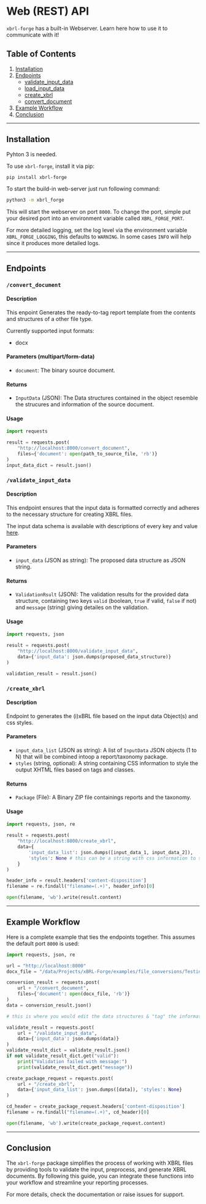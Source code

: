 # Web (REST) API

`xbrl-forge` has a built-in Webserver. Learn here how to use it to communicate with it!

## Table of Contents

1. [Installation](#installation)
2. [Endpoints](#endpoints)
    - [validate_input_data](#validate_input_data)
    - [load_input_data](#load_input_data)
    - [create_xbrl](#create_xbrl)
    - [convert_document](#convert_document)
3. [Example Workflow](#example-workflow)
4. [Conclusion](#conclusion)

---

## Installation

Pyhton 3 is needed.

To use `xbrl-forge`, install it via pip:

```bash
pip install xbrl-forge
```

To start the build-in web-server just run following command:

```bash
python3 -m xbrl_forge
```

This will start the webserver on port `8000`. To change the port, simple put your desired port into an environment variable called `XBRL_FORGE_PORT`.

For more detailed logging, set the log level via the environment variable `XBRL_FORGE_LOGGING`, this defaults to `WARNING`. In some cases `INFO` will help since it produces more detailed logs.

---

## Endpoints

### `/convert_document`

#### Description

This enpoint Generates the ready-to-tag report template from the contents and structures of a other file type. 

Currently supported input formats:
 - docx

#### Parameters (multipart/form-data)

 - `document`: The binary source document.

#### Returns

 - `InputData` (JSON): The Data structures contained in the object resemble the strucures and information of the source document.

#### Usage

```python
import requests

result = requests.post(
    "http://localhost:8000/convert_document", 
    files={'document': open(path_to_source_file, 'rb')}
)
input_data_dict = result.json()
```

### `/validate_input_data`

#### Description

This endpoint ensures that the input data is formatted correctly and adheres to the necessary structure for creating XBRL files.

The input data schema is available with descriptions of every key and value [here](../src/xbrl_forge/schemas/input).

#### Parameters

 - `input_data` (JSON as string): The proposed data structure as JSON string.

#### Returns

 - `ValidationRsult` (JSON): The validation results for the provided data structure, containing two keys `valid` (boolean, `true` if valid, `false` if not) and `message` (string) giving detailes on the validation.

#### Usage

```python
import requests, json

result = requests.post(
    "http://localhost:8000/validate_input_data", 
    data={'input_data': json.dumps(proposed_data_structure)}
)

validation_result = result.json()
```

### `/create_xbrl`

#### Description

Endpoint to generates the (i)xBRL file based on the input data Object(s) and css styles.

#### Parameters

 - `input_data_list` (JSON as string): A list of `InputData` JSON objects (1 to N) that will be combined intoop a report/taxonomy package.
 - `styles` (string, optional): A string containing CSS information to style the output XHTML files based on tags and classes.

#### Returns

 - `Package` (File): A Binary ZIP file containings reports and the taxonomy.

#### Usage

```python
import requests, json, re

result = requests.post(
    "http://localhost:8000/create_xbrl", 
    data={
        'input_data_list': json.dumps([input_data_1, input_data_2]),
        'styles': None # this can be a string with css information to style the output html reports
    }
)

header_info = result.headers['content-disposition']
filename = re.findall("filename=(.+)", header_info)[0]

open(filename, 'wb').write(result.content)
```

---

## Example Workflow

Here is a complete example that ties the endpoints together. This assumes the default port `8000` is used:

```python
import requests, json, re

url = "http://localhost:8000"
docx_file = "/data/Projects/xBRL-Forge/examples/file_conversions/Testing Docx document.docx"

conversion_result = requests.post(
    url + "/convert_document", 
    files={'document': open(docx_file, 'rb')}
)
data = conversion_result.json()

# this is where you would edit the data structures & "tag" the information

validate_result = requests.post(
    url + "/validate_input_data", 
    data={'input_data': json.dumps(data)}
)
validate_result_dict = validate_result.json()
if not validate_result_dict.get("valid"):
    print("Validation failed with message:")
    print(validate_result_dict.get("message"))

create_package_request = requests.post(
    url + "/create_xbrl", 
    data={'input_data_list': json.dumps([data]), 'styles': None}
)

cd_header = create_package_request.headers['content-disposition']
filename = re.findall("filename=(.+)", cd_header)[0]

open(filename, 'wb').write(create_package_request.content)
```

---

## Conclusion

The `xbrl-forge` package simplifies the process of working with XBRL files by providing tools to validate the input, preprocess, and generate XBRL documents. By following this guide, you can integrate these functions into your workflow and streamline your reporting processes.

For more details, check the documentation or raise issues for support.
